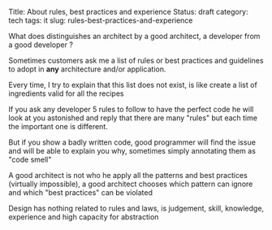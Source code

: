 Title: About rules, best practices and experience
Status: draft
category: tech
tags: it
slug: rules-best-practices-and-experience

What does distinguishes an architect by a good architect, 
a developer from a good developer ?

<!-- PELICAN_END_SUMMARY -->

Sometimes customers ask me a list of rules or best practices and guidelines 
to adopt in **any** architecture and/or application.

Every time, I try to explain that this list does not exist, 
is like create a list of ingredients valid for all the recipes

If you ask any developer 5 rules to follow to have the perfect code he will 
look at you astonished and reply that there are many "rules" but each time 
the important one is different.

But if you show a badly written code, good programmer will find the issue and will
be able to explain you why, sometimes simply annotating them as "code smell"

A good architect is not who he apply all the patterns and best practices 
(virtually impossible), a good architect chooses which pattern can ignore and 
which "best practices" can be violated

Design has nothing related to rules and laws, is judgement, skill, 
knowledge, experience and high capacity for abstraction

